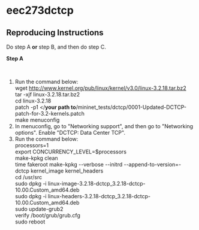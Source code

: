 # eec273dctcp
## Reproducing Instructions
Do step A <strong>or</strong> step B, and then do step C. <br>
<strong> <p>    Step A</p>  </strong> <br>
1)	Run the command below: <br>
wget http://www.kernel.org/pub/linux/kernel/v3.0/linux-3.2.18.tar.bz2 <br>
tar -xjf linux-3.2.18.tar.bz2 <br>
cd linux-3.2.18 <br>
patch -p1 </**your path to**/mininet_tests/dctcp/0001-Updated-DCTCP-patch-for-3.2-kernels.patch <br>
make menuconfig <br>
2)	In menuconfig, go to "Networking support", and then go to "Networking options". Enable "DCTCP: Data Center TCP". <br>
3)	Run the command below:<br>
processors=1 <br>
export CONCURRENCY_LEVEL=$processors <br>
make-kpkg clean <br>
time fakeroot make-kpkg --verbose --initrd --append-to-version=-dctcp kernel_image kernel_headers <br>
cd /usr/src <br>
sudo dpkg -i linux-image-3.2.18-dctcp_3.2.18-dctcp-10.00.Custom_amd64.deb <br>
sudo dpkg -i linux-headers-3.2.18-dctcp_3.2.18-dctcp-10.00.Custom_amd64.deb <br>
sudo update-grub2 <br>
verify /boot/grub/grub.cfg <br>
sudo reboot <br>
